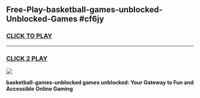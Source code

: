 
## Free-Play-basketball-games-unblocked-Unblocked-Games #cf6jy
<h3>
<a href="https://news.freeplayer.one?title=basketball-games-unblocked&ref=8M">CLICK TO PLAY</a></h3>
<hr>

<h3>
<a href="https://news.freeplayer.one?title=basketball-games-unblocked&ref=8M">CLICK 2 PLAY</a>
  
</h3>

<a href="https://news.freeplayer.one?title=basketball-games-unblocked&ref=8M"><img src="https://clearcache.store/games.png"></a>


**basketball-games-unblocked games unblocked: Your Gateway to Fun and Accessible Online Gaming**
